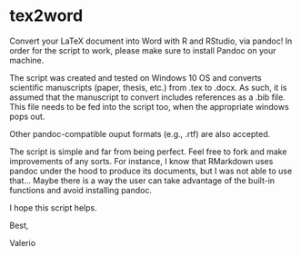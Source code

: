 # tex2word
Convert your LaTeX document into Word with R and RStudio, via pandoc!
In order for the script to work, please make sure to install Pandoc on your machine.

The script was created and tested on Windows 10 OS and converts scientific manuscripts
(paper, thesis, etc.) from .tex to .docx.
As such, it is assumed that the manuscript to convert includes references as a .bib file.
This file needs to be fed into the script too, when the appropriate windows pops out.

Other pandoc-compatible ouput formats (e.g., .rtf) are also accepted.

The script is simple and far from being perfect. Feel free to fork and make improvements of any sorts.
For instance, I know that RMarkdown uses pandoc under the hood to produce its documents, but I was not able
to use that... Maybe there is a way the user can take advantage of the built-in functions and avoid
installing pandoc.

I hope this script helps.

Best,

Valerio
